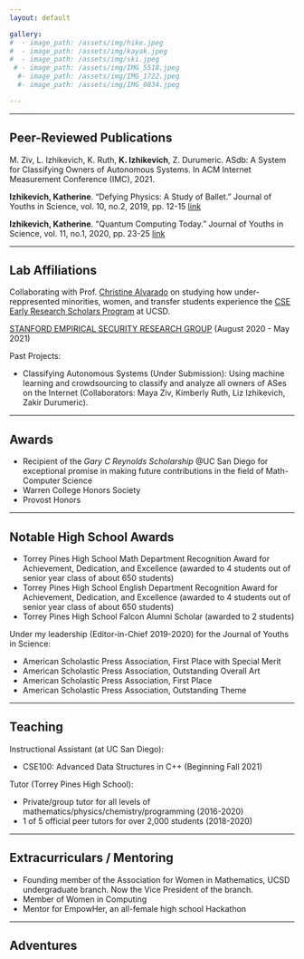 ```yaml
---
layout: default

gallery:
#  - image_path: /assets/img/hike.jpeg
#  - image_path: /assets/img/kayak.jpeg
#  - image_path: /assets/img/ski.jpeg
 # - image_path: /assets/img/IMG_5518.jpeg
  #- image_path: /assets/img/IMG_1722.jpeg
  #- image_path: /assets/img/IMG_0834.jpeg

---
```


* * *
## Peer-Reviewed Publications

M. Ziv, L. Izhikevich, K. Ruth, **K. Izhikevich**, Z. Durumeric. ASdb: A System for Classifying Owners of Autonomous Systems. In ACM Internet Measurement Conference (IMC), 2021. 

**Izhikevich, Katherine**. “Defying Physics: A Study of Ballet.” Journal of Youths in Science, vol. 10, no.2, 2019, pp. 12-15 [link](https://issuu.com/journys7/docs/10.2)

**Izhikevich, Katherine**. “Quantum Computing Today.” Journal of Youths in Science, vol. 11, no.1, 2020, pp. 23-25 [link](https://issuu.com/journys7/docs/final_journys_11.1)

* * *
## Lab Affiliations


Collaborating with Prof. [Christine Alvarado](https://sites.google.com/a/eng.ucsd.edu/alvarado/) on studying how under-reppresented minorities, women, and transfer students experience the [CSE Early Research Scholars Program](https://ersp.eng.ucsd.edu/) at UCSD.

[STANFORD EMPIRICAL SECURITY RESEARCH GROUP](https://esrg.stanford.edu) 
(August 2020 - May 2021)

Past Projects:
* Classifying Autonomous Systems (Under Submission): Using machine learning and crowdsourcing to classify and analyze all owners of ASes on the Internet (Collaborators: Maya Ziv, Kimberly Ruth, Liz Izhikevich, Zakir Durumeric).   

* * *
## Awards

*	Recipient of the *Gary C Reynolds Scholarship* @UC San Diego for exceptional promise in making future contributions in the field of Math-Computer Science
*	Warren College Honors Society
*	Provost Honors

* * *

## Notable High School Awards

* Torrey Pines High School Math Department Recognition Award for Achievement, Dedication, and Excellence (awarded to 4 students out of senior year class of about 650 students)
* Torrey Pines High School English Department Recognition Award for Achievement, Dedication, and Excellence (awarded to 4 students out of senior year class of about 650 students)
* Torrey Pines High School Falcon Alumni Scholar (awarded to 2 students)

Under my leadership (Editor-in-Chief 2019-2020) for the Journal of Youths in Science: 

* American Scholastic Press Association, First Place with Special Merit 
* American Scholastic Press Association, Outstanding Overall Art
*	American Scholastic Press Association, First Place
*	American Scholastic Press Association, Outstanding Theme


* * *
## Teaching

Instructional Assistant (at UC San Diego):

* CSE100: Advanced Data Structures in C++ (Beginning Fall 2021)

Tutor (Torrey Pines High School):

* Private/group tutor for all levels of mathematics/physics/chemistry/programming (2016-2020)
* 1 of 5 official peer tutors for over 2,000 students (2018-2020)

* * *
## Extracurriculars / Mentoring

* Founding member of the Association for Women in Mathematics, UCSD undergraduate branch. Now the Vice President of the branch.
*	Member of Women in Computing
* Mentor for EmpowHer, an all-female high school Hackathon

* * *
## Adventures

